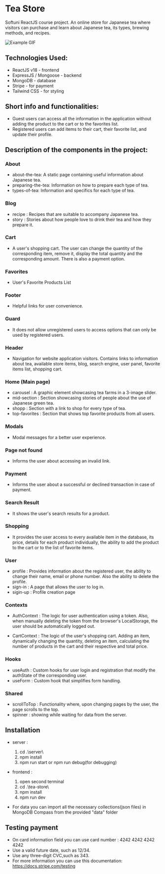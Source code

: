 # Tea Store

Softuni ReactJS course project.
An online store for Japanese tea where visitors can purchase and learn about Japanese tea, its types, brewing methods, and recipes.

![Example GIF](tea-store/src/assets/home-page.gif)

## Technologies Used:

- ReactJS v18 - frontend
- ExpressJS / Mongoose - backend
- MongoDB - database
- Stripe - for payment
- Tailwind CSS - for styling

## Short info and functionalities:

- Guest users can access all the information in the application without adding the product to the cart or to the favorites list.
- Registered users can add items to their cart, their favorite list, and update their profile.

## Description of the components in the project:

### About

- about-the-tea: A static page containing useful information about Japanese tea.
- preparing-the-tea: Information on how to prepare each type of tea.
- types-of-tea: Information and specifics for each type of tea.

### Blog

- recipe : Recipes that are suitable to accompany Japanese tea.
- story : Stories about how people love to drink their tea and how they prepare it.

### Cart

- A user's shopping cart. The user can change the quantity of the corresponding item, remove it, display the total quantity and the corresponding amount. There is also a payment option.

### Favorites

- User's Favorite Products List

### Footer

- Helpful links for user convenience.

### Guard

- It does not allow unregistered users to access options that can only be used by registered users.

### Header

- Navigation for website application visitors. Contains links to information about tea, available store items, blog, search engine, user panel, favorite items list, shopping cart.

### Home (Main page)

- carousel : A graphic element showcasing tea farms in a 3-image slider.
- mid-section : Section showcasing stories of people about the use of Japanese green tea.
- shopp : Section with a link to shop for every type of tea.
- top-favorites : Section that shows top favorite products from all users.

### Modals

- Modal messages for a better user experience.

### Page not found

- Informs the user about accessing an invalid link.

### Payment

- Informs the user about a successful or declined transaction in case of payment.

### Search Result

- It shows the user's search results for a product.

### Shopping

- It provides the user access to every available item in the database, its price, details for each product individually, the ability to add the product to the cart or to the list of favorite items.

### User

- profile : Provides information about the registered user, the ability to change their name, email or phone number. Also the ability to delete the profile.
- sign-in : A page that allows the user to log in.
- sigin-up : Profile creation page

### Contexts

- AuthContext : The logic for user authentication using a token. Also, when manually deleting the token from the browser's LocalStorage, the user should be automatically logged out.

- CartContext : The logic of the user's shopping cart. Adding an item, dynamically changing the quantity, deleting an item, calculating the number of products in the cart and their respective and total price.

### Hooks

- useAuth : Custom hooks for user login and registration that modify the authState of the corresponding user.
- useForm : Custom hook that simplifies form handling.

### Shared

- scrollToTop : Functionality where, upon changing pages by the user, the page scrolls to the top.
- spinner : showing while waiting for data from the server.

## Installation

- server :

  1. cd .\server\
  2. npm install
  3. npm run start or npm run debug(for debugging)

- frontend :

  1. open second terminal
  2. cd .\tea-store\
  3. npm install
  4. npm run dev

- For data you can import all the necessary collections(json files) in MongoDB Compass from the provided "data" folder

## Testing payment

- On card information field you can use card number : 4242 4242 4242 4242
- Use a valid future date, such as 12/34.
- Use any three-digit CVC,such as 343.
- For more information you can use this documentation: https://docs.stripe.com/testing
